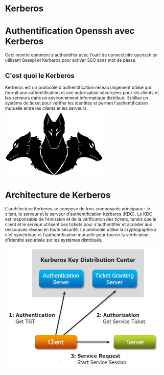# Kerberos
# Authentification Openssh avec Kerberos
Ceci montre comment s'authentifier avec l'outil de connectivité openssh en utilisant Gasspi et Kerberos pour activer SSO sans mot de passe.

## C'est quoi le Kerberos 
Kerberos est un protocole d'authentification réseau largement utilisé qui fournit une authentification et une autorisation sécurisées pour les clients et les serveurs dans un environnement informatique distribué. Il utilise un système de ticket pour vérifier les identités et permet l'authentification mutuelle entre les clients et les serveurs.
![App Screenshot](https://github.com/JawherBenjabeur/Kerberos/blob/main/Kerberos.png) 
# Architecture de Kerberos
L'architecture Kerberos se compose de trois composants principaux : le client, le serveur et le serveur d'authentification Kerberos (KDC). Le KDC est responsable de l'émission et de la vérification des tickets, tandis que le client et le serveur utilisent ces tickets pour s'authentifier et accéder aux ressources réseau en toute sécurité. Le protocole utilise la cryptographie à clef symétrique et l'authentification mutuelle pour fournir la vérification d'identité sécurisée sur les systèmes distribués.

![App Screenshot](https://github.com/JawherBenjabeur/Kerberos/blob/main/Kerberos%20arch.png)
